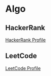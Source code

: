# Algo
## HackerRank
[HackerRank Profile](https://www.hackerrank.com/kyj88514)

## LeetCode
[LeetCode Profile](https://leetcode.com/snailvoyager/)
